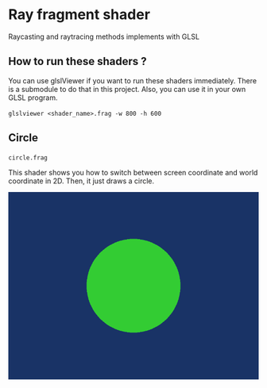 # Ray fragment shader

Raycasting and raytracing methods implements with GLSL

## How to run these shaders ?

You can use glslViewer if you want to run these shaders immediately. There is a submodule to do that in this project. Also, you can use it in your own GLSL program.

`glslviewer <shader_name>.frag -w 800 -h 600`

## Circle

`circle.frag`

This shader shows you how to switch between screen coordinate and world coordinate in 2D. Then, it just draws a circle.

![circle.frag](docs/screenshots/circle.png)
